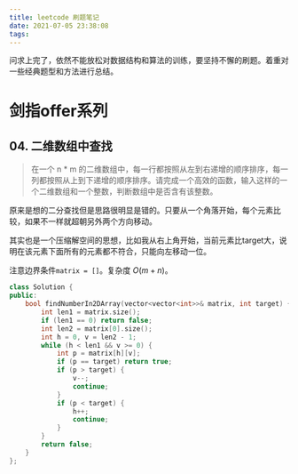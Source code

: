 ```yaml
---
title: leetcode 刷题笔记
date: 2021-07-05 23:38:08
tags:
---
```


问求上完了，依然不能放松对数据结构和算法的训练，要坚持不懈的刷题。着重对一些经典题型和方法进行总结。

<!--more -->

# 剑指offer系列

## 04. 二维数组中查找

> 在一个 n * m 的二维数组中，每一行都按照从左到右递增的顺序排序，每一列都按照从上到下递增的顺序排序。请完成一个高效的函数，输入这样的一个二维数组和一个整数，判断数组中是否含有该整数。

原来是想的二分查找但是思路很明显是错的。只要从一个角落开始，每个元素比较，如果不一样就超朝另外两个方向移动。

其实也是一个压缩解空间的思想，比如我从右上角开始，当前元素比target大，说明在该元素下面所有的元素都不符合，只能向左移动一位。

注意边界条件`matrix = []`。复杂度 $O(m + n)$。

``` c++
class Solution {
public:
    bool findNumberIn2DArray(vector<vector<int>>& matrix, int target) {
        int len1 = matrix.size();
        if (len1 == 0) return false;
        int len2 = matrix[0].size();
        int h = 0, v = len2 - 1;
        while (h < len1 && v >= 0) {
            int p = matrix[h][v];
            if (p == target) return true;
            if (p > target) {
                v--;
                continue;
            }
            if (p < target) {
                h++;
                continue;
            }
        }
        return false;
    }
};
```

